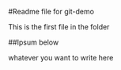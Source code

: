 #Readme file for git-demo

This is the first file in the folder

##Ipsum below

whatever you want to write here